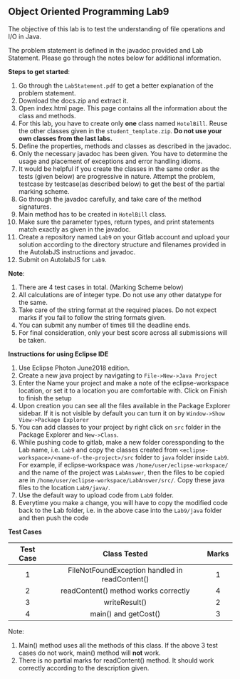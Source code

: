 ## Object Oriented Programming Lab9  

The objective of this lab is to test the understanding of file operations and I/O in Java.<br>

The problem statement is defined in the javadoc provided and Lab Statement. Please go through the notes below for additional information.<br>

**Steps to get started**:
1. Go through the `LabStatement.pdf` to get a better explanation of the problem statement.
1. Download the docs.zip and extract it.
1. Open index.html page. This page contains all the information about the class and methods.
1. For this lab, you have to create only **one** class named `HotelBill`. Reuse the other classes given in the `student_template.zip`. **Do not use your own classes from the last labs.** 
1. Define the properties, methods and classes as described in the javadoc. 
1. Only the necessary javadoc has been given. You have to determine the usage and placement of exceptions and error handling idioms. 
1. It would be helpful if you create the classes in the same order as the tests (given below) are progressive in nature. Attempt the problem, testcase by testcase(as described below) to get the best of the partial marking scheme. 
1. Go through the javadoc carefully, and take care of the method signatures. 
1. Main method has to be created in `HotelBill` class. 
1. Make sure the parameter types, return types, and print statements match exactly as given in the javadoc.
1. Create a repository named `Lab9` on your Gitlab account and upload your solution according to the directory structure and filenames provided in the AutolabJS instructions and javadoc.
1. Submit on AutolabJS for `Lab9`.

**Note**: 
1. There are 4 test cases in total. (Marking Scheme below)
1. All calculations are of integer type. Do not use any other datatype for the same.
1. Take care of the string format at the required places. Do not expect marks if you fail to follow the string formats given.
1. You can submit any number of times till the deadline ends. 
1. For final consideration, only your best score across all submissions will be taken.


**Instructions for using Eclipse IDE**
1. Use Eclipse Photon June2018 edition.
1. Create a new java project by navigating to 
	`File->New->Java Project`
1. Enter the Name your project and make a note of the eclipse-workspace location, or set it to a location you are comfortable with. Click on Finish to finish the setup
1. Upon creation you can see all the files available in the Package Explorer sidebar. If it is not visible by default you can turn it on by 
	`Window->Show View->Package Explorer`
1. You can add classes to your project by right click on `src` folder in the Package Explorer and `New->Class`.
1. While pushing code to gitlab, make a new folder coressponding to the Lab name, i.e. `Lab9` and copy the classes created from `<eclipse-workspace>/<name-of-the-project>/src` folder to `java` folder inside `Lab9`.<br>
For example, if eclipse-workspace was `/home/user/eclipse-workspace/` and the name of the project was `LabAnswer`, then the files to be copied are in `/home/user/eclipse-workspace/LabAnswer/src/`. Copy these java files to the location `Lab9/java/`.
1. Use the default way to upload code from `Lab9` folder.
1. Everytime you make a change, you will have to copy the modified code back to the Lab folder, i.e. in the above case into the `Lab9/java` folder and then push the code

**Test Cases**

|Test Case|Class Tested|Marks|
|:-------:|:----------:|:--:|
|1| FileNotFoundException handled in readContent() | 1 |
|2| readContent() method works correctly | 4 |
|3| writeResult() | 2 |
|4| main() and getCost() | 3 |

Note: 
1. Main() method uses all the methods of this class. If the above 3 test cases do not work, main() method will **not** work.
1. There is no partial marks for readContent() method. It should work correctly according to the description given.
 
